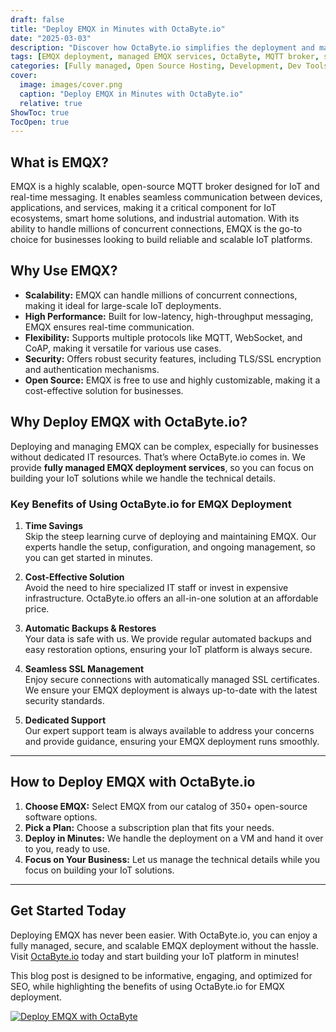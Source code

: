 ```yaml
---
draft: false
title: "Deploy EMQX in Minutes with OctaByte.io"
date: "2025-03-03"
description: "Discover how OctaByte.io simplifies the deployment and management of EMQX, the world’s most scalable MQTT broker, with fully managed services. Save time, reduce costs, and enjoy seamless SSL, automatic backups, and expert support."
tags: [EMQX deployment, managed EMQX services, OctaByte, MQTT broker, scalable IoT messaging, managed open-source software, automatic SSL, cost-effective EMQX, time-saving deployment, expert support for EMQX]
categories: [Fully managed, Open Source Hosting, Development, Dev Tools]
cover:
  image: images/cover.png
  caption: "Deploy EMQX in Minutes with OctaByte.io"
  relative: true
ShowToc: true
TocOpen: true
---
```



## What is EMQX?

EMQX is a highly scalable, open-source MQTT broker designed for IoT and real-time messaging. It enables seamless communication between devices, applications, and services, making it a critical component for IoT ecosystems, smart home solutions, and industrial automation. With its ability to handle millions of concurrent connections, EMQX is the go-to choice for businesses looking to build reliable and scalable IoT platforms.

## Why Use EMQX?

- **Scalability:** EMQX can handle millions of concurrent connections, making it ideal for large-scale IoT deployments.  
- **High Performance:** Built for low-latency, high-throughput messaging, EMQX ensures real-time communication.  
- **Flexibility:** Supports multiple protocols like MQTT, WebSocket, and CoAP, making it versatile for various use cases.  
- **Security:** Offers robust security features, including TLS/SSL encryption and authentication mechanisms.  
- **Open Source:** EMQX is free to use and highly customizable, making it a cost-effective solution for businesses.  

## Why Deploy EMQX with OctaByte.io?

Deploying and managing EMQX can be complex, especially for businesses without dedicated IT resources. That’s where OctaByte.io comes in. We provide **fully managed EMQX deployment services**, so you can focus on building your IoT solutions while we handle the technical details.

### Key Benefits of Using OctaByte.io for EMQX Deployment

1. **Time Savings**  
   Skip the steep learning curve of deploying and maintaining EMQX. Our experts handle the setup, configuration, and ongoing management, so you can get started in minutes.

2. **Cost-Effective Solution**  
   Avoid the need to hire specialized IT staff or invest in expensive infrastructure. OctaByte.io offers an all-in-one solution at an affordable price.

3. **Automatic Backups & Restores**  
   Your data is safe with us. We provide regular automated backups and easy restoration options, ensuring your IoT platform is always secure.

4. **Seamless SSL Management**  
   Enjoy secure connections with automatically managed SSL certificates. We ensure your EMQX deployment is always up-to-date with the latest security standards.

5. **Dedicated Support**  
   Our expert support team is always available to address your concerns and provide guidance, ensuring your EMQX deployment runs smoothly.

---

## How to Deploy EMQX with OctaByte.io

1. **Choose EMQX:** Select EMQX from our catalog of 350+ open-source software options.  
2. **Pick a Plan:** Choose a subscription plan that fits your needs.  
3. **Deploy in Minutes:** We handle the deployment on a VM and hand it over to you, ready to use.  
4. **Focus on Your Business:** Let us manage the technical details while you focus on building your IoT solutions.  

---

## Get Started Today

Deploying EMQX has never been easier. With OctaByte.io, you can enjoy a fully managed, secure, and scalable EMQX deployment without the hassle. Visit [OctaByte.io](https://octabyte.io) today and start building your IoT platform in minutes!
 

This blog post is designed to be informative, engaging, and optimized for SEO, while highlighting the benefits of using OctaByte.io for EMQX deployment.

[![Deploy EMQX with OctaByte](/images/deploy-on-octabyte.png)](https://octabyte.io/fully-managed-open-source-services/development/dev-tools/emqx)